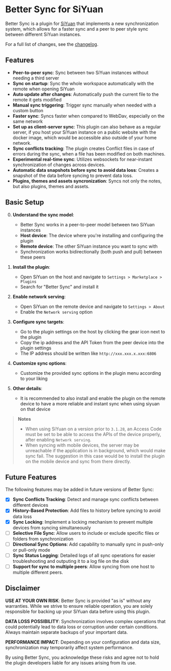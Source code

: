 # Better Sync for SiYuan

Better Sync is a plugin for [SiYuan](https://github.com/siyuan-note/siyuan) that implements a new synchronization system, which allows for a faster sync and a peer to peer style sync between different SiYuan instances.

For a full list of changes, see the [changelog](CHANGELOG.md).

## Features

- **Peer-to-peer sync**: Sync between two SiYuan instances without needing a third server
- **Sync on startup**: Sync the whole workspace automatically with the remote when opening SiYuan
- **Auto update after changes**: Automatically push the current file to the remote it gets modified
- **Manual sync triggering**: Trigger sync manually when needed with a custom button
- **Faster sync**: Syncs faster when compared to WebDav, especially on the same network
- **Set up as client-server sync**: This plugin can also behave as a regular server, if you host your SiYuan instance on a public website with the docker image, which would be accessible also outside of your home network.
- **Sync conflicts tracking**: The plugin creates Conflict files in case of errors during the sync, when a file has been modified on both machines.
- **Experimental real-time sync**: Utilizes websockets for near-instant synchronization of changes across devices.
- **Automatic data snapshots before sync to avoid data loss**: Creates a snapshot of the data before syncing to prevent data loss.
- **Plugins, themes and assets syncronization**: Syncs not only the notes, but also plugins, themes and assets.

## Basic Setup

0. **Understand the sync model**:
    - Better Sync works in a peer-to-peer model between two SiYuan instances
    - **Host device**: The device where you're installing and configuring the plugin
    - **Remote device**: The other SiYuan instance you want to sync with
    - Synchronization works bidirectionally (both push and pull) between these peers

1. **Install the plugin**:
   - Open SiYuan on the host and navigate to `Settings > Marketplace > Plugins`
   - Search for "Better Sync" and install it

2. **Enable network serving**:
    - Open SiYuan on the remote device and navigate to `Settings > About`
    - Enable the `Network serving` option

3. **Configure sync targets**:
   - Go to the plugin settings on the host by clicking the gear icon next to the plugin
   - Copy the ip address and the API Token from the peer device into the plugin settings
   - The IP address should be written like `http://xxx.xxx.x.xxx:6806`

4. **Customize sync options**:
    - Customize the provided sync options in the plugin menu according to your liking

5. **Other details**:
    - It is recommended to also install and enable the plugin on the remote device to have a more reliable and instant sync when using siyuan on that device

> **Notes** 
> - When using SiYuan on a version prior to `3.1.28`, an Access Code must be set to be able to access the APIs of the device properly, after enabling `Network serving`.
> - When syncing with mobile devices, the server may be unreachable if the application is in background, which would make sync fail. The suggestion in this case would be to install the plugin on the mobile device and sync from there directly.

## Future Features

The following features may be added in future versions of Better Sync:

- [x] **Sync Conflicts Tracking**: Detect and manage sync conflicts between different devices
- [x] **History-Based Protection**: Add files to history before syncing to avoid data loss
- [x] **Sync Locking**: Implement a locking mechanism to prevent multiple devices from syncing simultaneously
- [ ] **Selective File Sync**: Allow users to include or exclude specific files or folders from synchronization
- [ ] **Directional Sync Options**: Add capability to manually sync in push-only or pull-only mode
- [ ] **Sync Status Logging**: Detailed logs of all sync operations for easier troubleshooting and outputing it to a log file on the disk
- [ ] **Support for sync to multiple peers**: Allow syncing from one host to multiple different peers.

## Disclaimer

**USE AT YOUR OWN RISK**: Better Sync is provided "as is" without any warranties. While we strive to ensure reliable operation, you are solely responsible for backing up your SiYuan data before using this plugin.

**DATA LOSS POSSIBILITY**: Synchronization involves complex operations that could potentially lead to data loss or corruption under certain conditions. Always maintain separate backups of your important data.

**PERFORMANCE IMPACT**: Depending on your configuration and data size, synchronization may temporarily affect system performance.

By using Better Sync, you acknowledge these risks and agree not to hold the plugin developers liable for any issues arising from its use.
